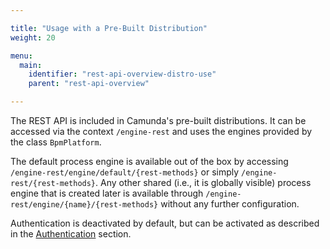 ```yaml
---

title: "Usage with a Pre-Built Distribution"
weight: 20

menu:
  main:
    identifier: "rest-api-overview-distro-use"
    parent: "rest-api-overview"

---
```



The REST API is included in Camunda's pre-built distributions.
It can be accessed via the context `/engine-rest` and uses the engines provided by the class `BpmPlatform`.

The default process engine is available out of the box by accessing `/engine-rest/engine/default/{rest-methods}`
or simply `/engine-rest/{rest-methods}`. Any other shared (i.e., it is globally visible) process engine that is created later is available through `/engine-rest/engine/{name}/{rest-methods}` without any further configuration.

Authentication is deactivated by default, but can be activated as described in the [Authentication](../../reference/rest/overview/authentication.md) section.
